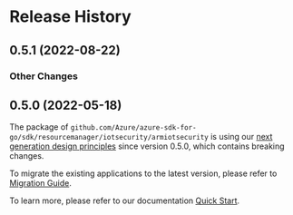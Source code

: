 # Release History

## 0.5.1 (2022-08-22)
### Other Changes


## 0.5.0 (2022-05-18)

The package of `github.com/Azure/azure-sdk-for-go/sdk/resourcemanager/iotsecurity/armiotsecurity` is using our [next generation design principles](https://azure.github.io/azure-sdk/general_introduction.html) since version 0.5.0, which contains breaking changes.

To migrate the existing applications to the latest version, please refer to [Migration Guide](https://aka.ms/azsdk/go/mgmt/migration).

To learn more, please refer to our documentation [Quick Start](https://aka.ms/azsdk/go/mgmt).